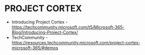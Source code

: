 # PROJECT CORTEX

* Introducing Project Cortex - https://techcommunity.microsoft.com/t5/Microsoft-365-Blog/Introducing-Project-Cortex/
* TechCommunity - https://resources.techcommunity.microsoft.com/project-cortex-microsoft-365/#demos
